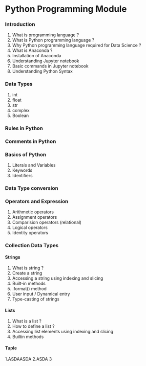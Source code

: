 # Python Programming Module
### Introduction
  1. What is programming language ?
  2. What is Python programming language ?
  3. Why Python programming language required for Data Science ?
  4. What is Anaconda ?
  5. Installation of  Anaconda
  6. Understanding Jupyter notebook
  7. Basic commands in Jupyter notebook
  8. Understanding Python Syntax 

### Data Types 
  1. int
  2. float
  3. str
  4. complex
  5. Boolean

### Rules in Python

### Comments in Python

### Basics of Python
  1. Literals and Variables
  2. Keywords
  3. Identifiers
 
 ### Data Type conversion
  
 ### Operators and Expression
  1. Arithmetic operators
  2. Assignment operators
  3. Comparision operators (relational)
  4. Logical operators
  5. Identity operators

### Collection Data Types
#### Strings
  1. What is string ?
  2. Create a string 
  3. Accessing a string using indexing and slicing
  4. Built-in methods
  5. .format() method
  6. User input / Dynamical entry
  7. Type-casting of strings
  
 #### Lists
  1. What is a list ?
  2. How to define a list ?
  3. Accessing list elements using indexing and slicing
  4. Builtin methods
 
 #### Tuple
   1.ASDAASDA
   2.ASDA
   3
 
  
    
    
  
